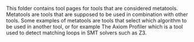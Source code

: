 This folder contains tool pages for tools that are considered metatools. Metatools are tools that are supposed to be used in combination with other tools. 
Some examples of metatools are tools that select which algorithm to be used in another tool, or for example The Axiom Profiler which is a tool used to detect matching loops in SMT solvers such as Z3. 